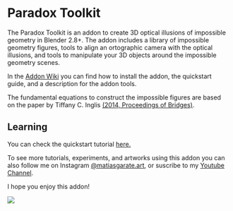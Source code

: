 
# Paradox Toolkit
The Paradox Toolkit is an addon to create 3D optical illusions of impossible geometry in Blender 2.8+. 
The addon includes a library of impossible geometry figures, tools to align an ortographic camera with the optical illusions, and tools to manipulate your 3D objects around the impossible geometry scenes.

In the [Addon Wiki](https://github.com/matgarate/Blender_ParadoxToolkit/wiki/) you can find how to install the addon, the quickstart guide, and a description for the addon tools.

The fundamental equations to construct the impossible figures are based on the paper by Tiffany C. Inglis [(2014, Proceedings of Bridges)](https://archive.bridgesmathart.org/2014/bridges2014-159.html#gsc.tab=0).

## Learning
You can check the quickstart tutorial [here.](https://youtu.be/tf6iKm49Eyk)

To see more tutorials, experiments, and artworks using this addon you can also follow me on Instagram [@matiasgarate.art](https://www.instagram.com/matiasgarate.art/), or suscribe to my [Youtube Channel](https://www.youtube.com/channel/UCctucQL4rpmhF3HywLiPzMA).



I hope you enjoy this addon!

![](https://raw.githubusercontent.com/wiki/matgarate/Blender_ParadoxToolkit/img_sample/Library.png)



